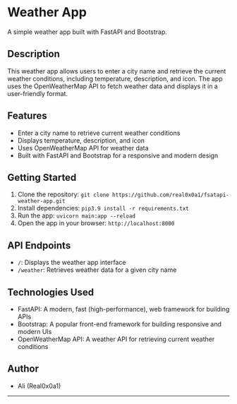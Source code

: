# **Weather App**

A simple weather app built with FastAPI and Bootstrap.

## **Description**

This weather app allows users to enter a city name and retrieve the current weather conditions, including temperature, description, and icon. The app uses the OpenWeatherMap API to fetch weather data and displays it in a user-friendly format.

## **Features**

- Enter a city name to retrieve current weather conditions
- Displays temperature, description, and icon
- Uses OpenWeatherMap API for weather data
- Built with FastAPI and Bootstrap for a responsive and modern design

## **Getting Started**

1. Clone the repository: `git clone https://github.com/real0x0a1/fsatapi-weather-app.git`
2. Install dependencies: `pip3.9 install -r requirements.txt`
3. Run the app: `uvicorn main:app --reload`
4. Open the app in your browser: `http://localhost:8000`

## **API Endpoints**

- `/`: Displays the weather app interface
- `/weather`: Retrieves weather data for a given city name

## **Technologies Used**

- FastAPI: A modern, fast (high-performance), web framework for building APIs
- Bootstrap: A popular front-end framework for building responsive and modern UIs
- OpenWeatherMap API: A weather API for retrieving current weather conditions

## Author

- Ali (Real0x0a1)

---
